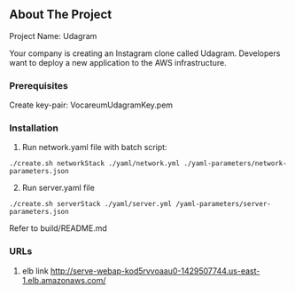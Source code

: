 <!-- ABOUT THE PROJECT -->
## About The Project
Project Name: Udagram

Your company is creating an Instagram clone called Udagram.
Developers want to deploy a new application to the AWS infrastructure.

### Prerequisites

Create key-pair: VocareumUdagramKey.pem

### Installation

1. Run network.yaml file with batch script:
```
./create.sh networkStack ./yaml/network.yml ./yaml-parameters/network-parameters.json
```
2. Run server.yaml file
```
./create.sh serverStack ./yaml/server.yml /yaml-parameters/server-parameters.json
```

Refer to build/README.md

### URLs
1. elb link
http://serve-webap-kod5rvvoaau0-1429507744.us-east-1.elb.amazonaws.com/
